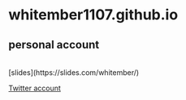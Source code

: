 # whitember1107.github.io
## personal account
<br>
[slides](https://slides.com/whitember/)

[Twitter account](https://twitter.com/whitember_)
